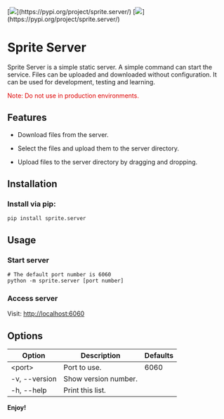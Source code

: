 [![](https://img.shields.io/badge/Version-1.0.0-_)](https://pypi.org/project/sprite.server/)
[![](https://img.shields.io/badge/Platform-windows%20|%20linux%20|%20osx-_)](https://pypi.org/project/sprite.server/)

# Sprite Server

Sprite Server is a simple static server. A simple command can start the service. Files can be uploaded and downloaded without configuration. It can be used for development, testing and learning.

<font color="#dd0000">Note: Do not use in production environments.</font>

## Features

* Download files from the server.

* Select the files and upload them to the server directory.

* Upload files to the server directory by dragging and dropping.


## Installation

### Install via pip:

```shell
pip install sprite.server
```

## Usage

### Start server

```shell
# The default port number is 6060
python -m sprite.server [port number]
```

### Access server

Visit: [http://localhost:6060](http://localhost:6060)

## Options

| Option | Description | Defaults |
|  ----  | ----  | ---- |
| &lt;port&gt; | Port to use. | 6060 |
| -v, --version | Show version number. |
| -h, --help | Print this list. |

**Enjoy!**






